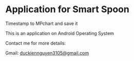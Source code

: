 # Application for Smart Spoon
Timestamp to MPchart and save it

This is an application on Android Operating System

Contact me for more details:

Gmail: duckiennguyen3105@gmail.com


